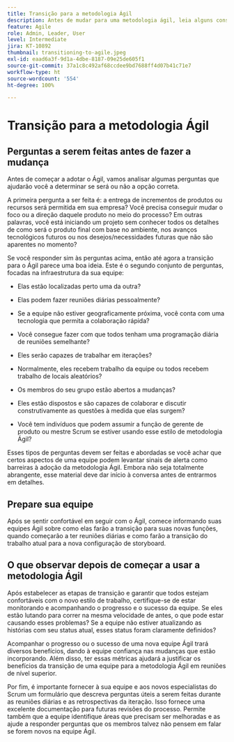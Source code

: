 ```yaml
---
title: Transição para a metodologia Ágil
description: Antes de mudar para uma metodologia ágil, leia alguns conselhos e perguntas a serem feitas.
feature: Agile
role: Admin, Leader, User
level: Intermediate
jira: KT-10892
thumbnail: transitioning-to-agile.jpeg
exl-id: eaad6a3f-9d1a-4dbe-8187-09e25de605f1
source-git-commit: 37a1c8c492af68ccdee9bd7688ff4d07b41c71e7
workflow-type: ht
source-wordcount: '554'
ht-degree: 100%

---
```


# Transição para a metodologia Ágil

## Perguntas a serem feitas antes de fazer a mudança

Antes de começar a adotar o Ágil, vamos analisar algumas perguntas que ajudarão você a determinar se será ou não a opção correta.

A primeira pergunta a ser feita é: a entrega de incrementos de produtos ou recursos será permitida em sua empresa? Você precisa conseguir mudar o foco ou a direção daquele produto no meio do processo? Em outras palavras, você está iniciando um projeto sem conhecer todos os detalhes de como será o produto final com base no ambiente, nos avanços tecnológicos futuros ou nos desejos/necessidades futuras que não são aparentes no momento?

Se você responder sim às perguntas acima, então até agora a transição para o Ágil parece uma boa ideia. Este é o segundo conjunto de perguntas, focadas na infraestrutura da sua equipe:

* Elas estão localizadas perto uma da outra?

* Elas podem fazer reuniões diárias pessoalmente?

* Se a equipe não estiver geograficamente próxima, você conta com uma tecnologia que permita a colaboração rápida?

* Você consegue fazer com que todos tenham uma programação diária de reuniões semelhante?

* Eles serão capazes de trabalhar em iterações?

* Normalmente, eles recebem trabalho da equipe ou todos recebem trabalho de locais aleatórios?

* Os membros do seu grupo estão abertos a mudanças?

* Eles estão dispostos e são capazes de colaborar e discutir construtivamente as questões à medida que elas surgem?

* Você tem indivíduos que podem assumir a função de gerente de produto ou mestre Scrum se estiver usando esse estilo de metodologia Ágil?


Esses tipos de perguntas devem ser feitas e abordadas se você achar que certos aspectos de uma equipe podem levantar sinais de alerta como barreiras à adoção da metodologia Ágil. Embora não seja totalmente abrangente, esse material deve dar início à conversa antes de entrarmos em detalhes.


## Prepare sua equipe

Após se sentir confortável em seguir com o Ágil, comece informando suas equipes Ágil sobre como elas farão a transição para suas novas funções, quando começarão a ter reuniões diárias e como farão a transição do trabalho atual para a nova configuração de storyboard.


## O que observar depois de começar a usar a metodologia Ágil

Após estabelecer as etapas de transição e garantir que todos estejam confortáveis com o novo estilo de trabalho, certifique-se de estar monitorando e acompanhando o progresso e o sucesso da equipe. Se eles estão lutando para correr na mesma velocidade de antes, o que pode estar causando esses problemas? Se a equipe não estiver atualizando as histórias com seu status atual, esses status foram claramente definidos?

Acompanhar o progresso ou o sucesso de uma nova equipe Ágil trará diversos benefícios, dando à equipe confiança nas mudanças que estão incorporando. Além disso, ter essas métricas ajudará a justificar os benefícios da transição de uma equipe para a metodologia Ágil em reuniões de nível superior.

Por fim, é importante fornecer à sua equipe e aos novos especialistas do Scrum um formulário que descreva perguntas úteis a serem feitas durante as reuniões diárias e as retrospectivas da iteração. Isso fornece uma excelente documentação para futuras revisões do processo. Permite também que a equipe identifique áreas que precisam ser melhoradas e as ajude a responder perguntas que os membros talvez não pensem em falar se forem novos na equipe Ágil.
